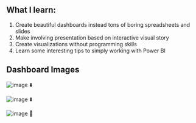 ## What I learn:
1.  Create beautiful dashboards instead tons of boring spreadsheets and slides
2.  Make involving presentation based on interactive visual story
3.  Create visualizations without programming skills
4.  Learn some interesting tips to simply working with Power BI


## Dashboard Images
![image](https://user-images.githubusercontent.com/44643948/159284401-b21e53f9-7fc2-49c2-a845-f4ada12ca6ec.png)
:arrow_down:
                                                  
 ![image](https://user-images.githubusercontent.com/44643948/159284918-5fc6cad5-7d79-4223-a1c7-84bf198095fe.png)
 :arrow_down:
                                                 
![image](https://user-images.githubusercontent.com/44643948/159285593-63cdd202-3725-4cb1-8f59-02a69bb4338f.png)
:twisted_rightwards_arrows:
